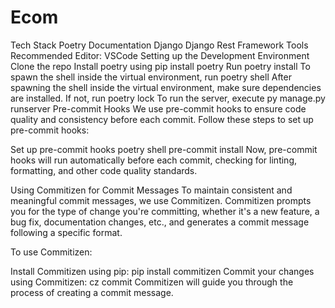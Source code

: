 # Ecom
Tech Stack
Poetry Documentation
Django
Django Rest Framework
Tools
Recommended Editor: VSCode
Setting up the Development Environment
Clone the repo
Install poetry using pip install poetry
Run poetry install
To spawn the shell inside the virtual environment, run poetry shell
After spawning the shell inside the virtual environment, make sure dependencies are installed. If not, run poetry lock
To run the server, execute py manage.py runserver
Pre-commit Hooks
We use pre-commit hooks to ensure code quality and consistency before each commit. Follow these steps to set up pre-commit hooks:

Set up pre-commit hooks
poetry shell
pre-commit install
Now, pre-commit hooks will run automatically before each commit, checking for linting, formatting, and other code quality standards.

Using Commitizen for Commit Messages
To maintain consistent and meaningful commit messages, we use Commitizen. Commitizen prompts you for the type of change you're committing, whether it's a new feature, a bug fix, documentation changes, etc., and generates a commit message following a specific format.

To use Commitizen:

Install Commitizen using pip: pip install commitizen
Commit your changes using Commitizen: cz commit 
Commitizen will guide you through the process of creating a commit message.


